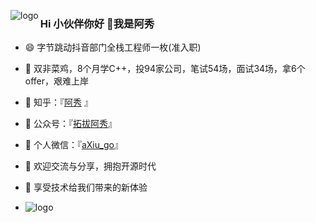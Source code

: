 <p>
<img src="https://github-readme-stats.vercel.app/api?username=forthespada
&show_icons=true" alt="logo" align="left" style="margin-bottom: 20px;" />
</p>











### Hi 小伙伴你好 👋我是阿秀

<!--

- 🔭 I’m currently working on ...

- 🌱 I’m currently learning ...

- 👯 I’m looking to collaborate on ...

- 🤔 I’m looking for help with ...

- 💬 Ask me about ...

- 📫 How to reach me: ...

- 😄 Pronouns: ...

- ⚡ Fun fact: ...
  -->

- :smile: 字节跳动抖音部门全栈工程师一枚(准入职)

- 🤔 双非菜鸡，8个月学C++，投94家公司，笔试54场，面试34场，拿6个offer，艰难上岸

- :dog: 知乎：『[阿秀](https://www.zhihu.com/people/yi-wen-zi-hao-shu/answers) 』

- 👯 公众号：『[拓拔阿秀](https://cdn.jsdelivr.net/gh/forthespada/mediaImage1@1.2.5.4/202101/公众号二维码.jpg)』

- 💬 个人微信：『[aXiu_go](https://cdn.jsdelivr.net/gh/forthespada/mediaImage1@1.2.5.4/202012/阿秀个人微信.jpg)』

- :beer: 欢迎交流与分享，拥抱开源时代

- :clap: 享受技术给我们带来的新体验 

  

- <img src="https://github-profile-trophy.vercel.app/?username=forthespada&theme=flat&column=7" alt="logo" align="left" style="margin: auto;"/>

  
